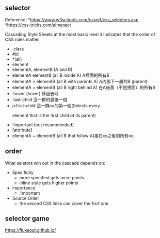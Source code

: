 ## selector

Reference:
*https://www.w3schools.com/cssref/css_selectors.asp
*https://css-tricks.com/almanac/

Cascading Style Sheets at the most basic level it indicates that the order of CSS rules matter. 


- .class
- #id
- *(all)
- element      
- elementA, elementB  (A and B)
- elementA elementB   (all B inside A) A裡面的所有B
- elementA > elementB (all B with parents A) A內部下一層的B (parent)
- elementA + elementB (all B right behind A) 在A後面（不是裡面）的所有B
- :hover            (hover) 移過去時
- :last-child       這一群的最後一個
- p:first-child      這一群oo的第一個(Selects every <p> element that is the first child of its parent)
- !important (not recommended)
- [attribute]
- elementA ~ elementB  (all B that follow A)接在xx之後的所有oo

## order

What seletors win out in the cascade depends on:  

- Specificity 
  - more specified gets more points
  - inline style gets higher points
- Importance
  - !important
- Source Order
  - the second CSS links can cover the fisrt one.

## selector game
https://flukeout.github.io/
